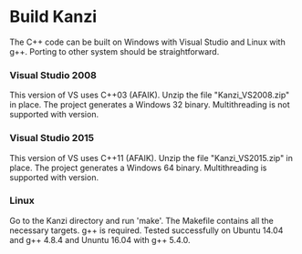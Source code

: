 Build Kanzi
===========

The C++ code can be built on Windows with Visual Studio and Linux with g++.
Porting to other system should be straightforward.

### Visual Studio 2008
This version of VS uses C++03 (AFAIK). Unzip the file "Kanzi_VS2008.zip" in place.
The project generates a Windows 32 binary. Multithreading is not supported with version.


### Visual Studio 2015
This version of VS uses C++11 (AFAIK). Unzip the file "Kanzi_VS2015.zip" in place.
The project generates a Windows 64 binary. Multithreading is supported with version.

### Linux
Go to the Kanzi directory and run 'make'. The Makefile contains all the necessary
targets. g++ is required. Tested successfully on Ubuntu 14.04 and g++ 4.8.4 and
Ununtu 16.04 with g++ 5.4.0.
